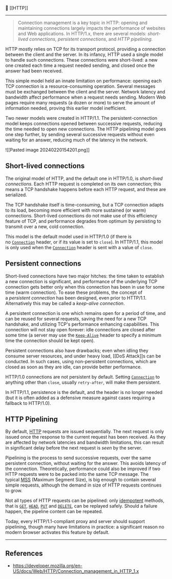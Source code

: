 🔗 [[HTTP]]

----

> Connection management is a key topic in HTTP: opening and maintaining connections largely impacts the performance of websites and Web applications. In HTTP/1.x, there are several models: _short-lived connections_, _persistent connections_, and _HTTP pipelining._

HTTP mostly relies on TCP for its transport protocol, providing a connection between the client and the server. In its infancy, HTTP used a single model to handle such connections. These connections were short-lived: a new one created each time a request needed sending, and closed once the answer had been received.

This simple model held an innate limitation on performance: opening each TCP connection is a resource-consuming operation. Several messages must be exchanged between the client and the server. Network latency and bandwidth affect performance when a request needs sending. Modern Web pages require many requests (a dozen or more) to serve the amount of information needed, proving this earlier model inefficient.

Two newer models were created in HTTP/1.1. The persistent-connection model keeps connections opened between successive requests, reducing the time needed to open new connections. The HTTP pipelining model goes one step further, by sending several successive requests without even waiting for an answer, reducing much of the latency in the network.

![[Pasted image 20240220154201.png]]

## Short-lived connections
The original model of HTTP, and the default one in HTTP/1.0, is _short-lived connections_. Each HTTP request is completed on its own connection; this means a TCP handshake happens before each HTTP request, and these are serialized.

The TCP handshake itself is time-consuming, but a TCP connection adapts to its load, becoming more efficient with more sustained (or warm) connections. Short-lived connections do not make use of this efficiency feature of TCP, and performance degrades from optimum by persisting to transmit over a new, cold connection.

This model is the default model used in HTTP/1.0 (if there is no [`Connection`](https://developer.mozilla.org/en-US/docs/Web/HTTP/Headers/Connection) header, or if its value is set to `close`). In HTTP/1.1, this model is only used when the [`Connection`](https://developer.mozilla.org/en-US/docs/Web/HTTP/Headers/Connection) header is sent with a value of `close`.

## Persistent connections
Short-lived connections have two major hitches: the time taken to establish a new connection is significant, and performance of the underlying TCP connection gets better only when this connection has been in use for some time (warm connection). To ease these problems, the concept of a _persistent connection_ has been designed, even prior to HTTP/1.1. Alternatively this may be called a _keep-alive connection_.

A persistent connection is one which remains open for a period of time, and can be reused for several requests, saving the need for a new TCP handshake, and utilizing TCP's performance enhancing capabilities. This connection will not stay open forever: idle connections are closed after some time (a server may use the [`Keep-Alive`](https://developer.mozilla.org/en-US/docs/Web/HTTP/Headers/Keep-Alive) header to specify a minimum time the connection should be kept open).

Persistent connections also have drawbacks; even when idling they consume server resources, and under heavy load, [[DoS Attack]]s can be conducted. In such cases, using non-persistent connections, which are closed as soon as they are idle, can provide better performance.

HTTP/1.0 connections are not persistent by default. Setting [`Connection`](https://developer.mozilla.org/en-US/docs/Web/HTTP/Headers/Connection) to anything other than `close`, usually `retry-after`, will make them persistent.

In HTTP/1.1, persistence is the default, and the header is no longer needed (but it is often added as a defensive measure against cases requiring a fallback to HTTP/1.0).

## HTTP Pipelining
By default, [HTTP](https://developer.mozilla.org/en-US/docs/Web/HTTP) requests are issued sequentially. The next request is only issued once the response to the current request has been received. As they are affected by network latencies and bandwidth limitations, this can result in significant delay before the next request is _seen_ by the server.

Pipelining is the process to send successive requests, over the same persistent connection, without waiting for the answer. This avoids latency of the connection. Theoretically, performance could also be improved if two HTTP requests were to be packed into the same TCP message. The typical [MSS](https://en.wikipedia.org/wiki/Maximum_segment_size) (Maximum Segment Size), is big enough to contain several simple requests, although the demand in size of HTTP requests continues to grow.

Not all types of HTTP requests can be pipelined: only [idempotent](https://developer.mozilla.org/en-US/docs/Glossary/Idempotent) methods, that is [`GET`](https://developer.mozilla.org/en-US/docs/Web/HTTP/Methods/GET), [`HEAD`](https://developer.mozilla.org/en-US/docs/Web/HTTP/Methods/HEAD), [`PUT`](https://developer.mozilla.org/en-US/docs/Web/HTTP/Methods/PUT) and [`DELETE`](https://developer.mozilla.org/en-US/docs/Web/HTTP/Methods/DELETE), can be replayed safely. Should a failure happen, the pipeline content can be repeated.

Today, every HTTP/1.1-compliant proxy and server should support pipelining, though many have limitations in practice: a significant reason no modern browser activates this feature by default.

----
## References
- https://developer.mozilla.org/en-US/docs/Web/HTTP/Connection_management_in_HTTP_1.x
